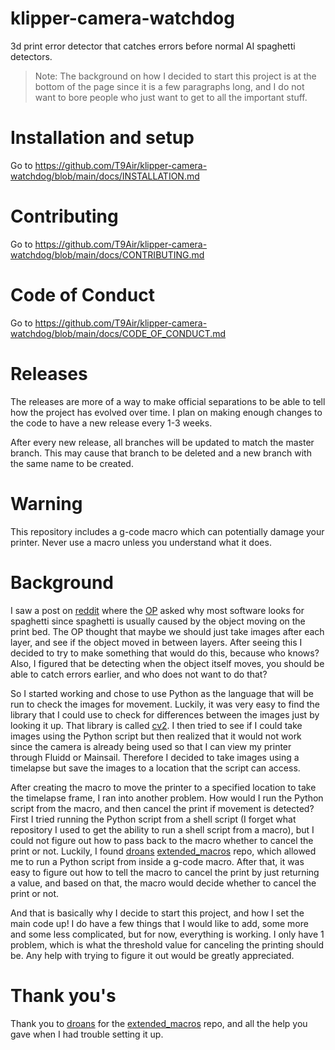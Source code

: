 # klipper-camera-watchdog
3d print error detector that catches errors before normal AI spaghetti detectors.
> Note: The background on how I decided to start this project is at the bottom of the page since it is a few paragraphs long, and I do not want to bore people who just want to get to all the important stuff.

# Installation and setup
Go to https://github.com/T9Air/klipper-camera-watchdog/blob/main/docs/INSTALLATION.md

# Contributing
Go to https://github.com/T9Air/klipper-camera-watchdog/blob/main/docs/CONTRIBUTING.md

# Code of Conduct
Go to https://github.com/T9Air/klipper-camera-watchdog/blob/main/docs/CODE_OF_CONDUCT.md

# Releases
The releases are more of a way to make official separations to be able to tell how the project has evolved over time. I plan on making enough changes to the code to have a new release every 1-3 weeks. 

After every new release, all branches will be updated to match the master branch. This may cause that branch to be deleted and a new branch with the same name to be created.

# Warning
This repository includes a g-code macro which can potentially damage your printer. Never use a macro unless you understand what it does.

# Background
I saw a post on [reddit](https://www.reddit.com/r/3Dprinting/comments/1dmbpg0/instead_of_detecting_spaghetti_why_not_detect_a/) where the [OP](https://www.reddit.com/user/SirThunderCloud/) asked why most software looks for spaghetti since spaghetti is usually caused by the object moving on the print bed. The OP thought that maybe we should just take images after each layer, and see if the object moved in between layers. After seeing this I decided to try to make something that would do this, because who knows? Also, I figured that be detecting when the object itself moves, you should be able to catch errors earlier, and who does not want to do that?

So I started working and chose to use Python as the language that will be run to check the images for movement. Luckily, it was very easy to find the library that I could use to check for differences between the images just by looking it up. That library is called [cv2](https://pypi.org/project/opencv-python/). I then tried to see if I could take images using the Python script but then realized that it would not work since the camera is already being used so that I can view my printer through Fluidd or Mainsail. Therefore I decided to take images using a timelapse but save the images to a location that the script can access. 

After creating the macro to move the printer to a specified location to take the timelapse frame, I ran into another problem. How would I run the Python script from the macro, and then cancel the print if movement is detected? First I tried running the Python script from a shell script (I forget what repository I used to get the ability to run a shell script from a macro), but I could not figure out how to pass back to the macro whether to cancel the print or not. Luckily, I found [droans](https://github.com/droans) [extended_macros](https://github.com/droans/klipper_extras) repo, which allowed me to run a Python script from inside a g-code macro. After that, it was easy to figure out how to tell the macro to cancel the print by just returning a value, and based on that, the macro would decide whether to cancel the print or not.

And that is basically why I decide to start this project, and how I set the main code up! I do have a few things that I would like to add, some more and some less complicated, but for now, everything is working. I only have 1 problem, which is what the threshold value for canceling the printing should be. Any help with trying to figure it out would be greatly appreciated.

# Thank you's
Thank you to [droans](https://github.com/droans) for the [extended_macros](https://github.com/droans/klipper_extras) repo, and all the help you gave when I had trouble setting it up.
